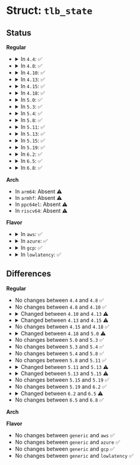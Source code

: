 # Struct: <code>tlb_state</code>

## Status
<b>Regular</b>
<ul>
<li>
<details>
<summary>In <code>4.4</code>: ✅</summary>

```c
struct tlb_state {
    struct mm_struct *active_mm;
    int state;
    long unsigned int cr4;
};
```
</details>
</li>
<li>
<details>
<summary>In <code>4.8</code>: ✅</summary>

```c
struct tlb_state {
    struct mm_struct *active_mm;
    int state;
    long unsigned int cr4;
};
```
</details>
</li>
<li>
<details>
<summary>In <code>4.10</code>: ✅</summary>

```c
struct tlb_state {
    struct mm_struct *active_mm;
    int state;
    long unsigned int cr4;
};
```
</details>
</li>
<li>
<details>
<summary>In <code>4.13</code>: ✅</summary>

```c
struct tlb_state {
    struct mm_struct *loaded_mm;
    int state;
    long unsigned int cr4;
};
```
</details>
</li>
<li>
<details>
<summary>In <code>4.15</code>: ✅</summary>

```c
struct tlb_state {
    struct mm_struct *loaded_mm;
    u16 loaded_mm_asid;
    u16 next_asid;
    u64 last_ctx_id;
    bool is_lazy;
    bool invalidate_other;
    short unsigned int user_pcid_flush_mask;
    long unsigned int cr4;
    struct tlb_context ctxs[6];
};
```
</details>
</li>
<li>
<details>
<summary>In <code>4.18</code>: ✅</summary>

```c
struct tlb_state {
    struct mm_struct *loaded_mm;
    u16 loaded_mm_asid;
    u16 next_asid;
    u64 last_ctx_id;
    bool is_lazy;
    bool invalidate_other;
    short unsigned int user_pcid_flush_mask;
    long unsigned int cr4;
    struct tlb_context ctxs[6];
};
```
</details>
</li>
<li>
<details>
<summary>In <code>5.0</code>: ✅</summary>

```c
struct tlb_state {
    struct mm_struct *loaded_mm;
    struct mm_struct *last_user_mm;
    long unsigned int last_user_mm_ibpb;
    u16 loaded_mm_asid;
    u16 next_asid;
    bool is_lazy;
    bool invalidate_other;
    short unsigned int user_pcid_flush_mask;
    long unsigned int cr4;
    struct tlb_context ctxs[6];
};
```
</details>
</li>
<li>
<details>
<summary>In <code>5.3</code>: ✅</summary>

```c
struct tlb_state {
    struct mm_struct *loaded_mm;
    struct mm_struct *last_user_mm;
    long unsigned int last_user_mm_ibpb;
    u16 loaded_mm_asid;
    u16 next_asid;
    bool is_lazy;
    bool invalidate_other;
    short unsigned int user_pcid_flush_mask;
    long unsigned int cr4;
    struct tlb_context ctxs[6];
};
```
</details>
</li>
<li>
<details>
<summary>In <code>5.4</code>: ✅</summary>

```c
struct tlb_state {
    struct mm_struct *loaded_mm;
    struct mm_struct *last_user_mm;
    long unsigned int last_user_mm_ibpb;
    u16 loaded_mm_asid;
    u16 next_asid;
    bool is_lazy;
    bool invalidate_other;
    short unsigned int user_pcid_flush_mask;
    long unsigned int cr4;
    struct tlb_context ctxs[6];
};
```
</details>
</li>
<li>
<details>
<summary>In <code>5.8</code>: ✅</summary>

```c
struct tlb_state {
    struct mm_struct *loaded_mm;
    struct mm_struct *last_user_mm;
    long unsigned int last_user_mm_ibpb;
    u16 loaded_mm_asid;
    u16 next_asid;
    bool is_lazy;
    bool invalidate_other;
    short unsigned int user_pcid_flush_mask;
    long unsigned int cr4;
    struct tlb_context ctxs[6];
};
```
</details>
</li>
<li>
<details>
<summary>In <code>5.11</code>: ✅</summary>

```c
struct tlb_state {
    struct mm_struct *loaded_mm;
    struct mm_struct *last_user_mm;
    long unsigned int last_user_mm_ibpb;
    u16 loaded_mm_asid;
    u16 next_asid;
    bool is_lazy;
    bool invalidate_other;
    short unsigned int user_pcid_flush_mask;
    long unsigned int cr4;
    struct tlb_context ctxs[6];
};
```
</details>
</li>
<li>
<details>
<summary>In <code>5.13</code>: ✅</summary>

```c
struct tlb_state {
    struct mm_struct *loaded_mm;
    struct mm_struct *last_user_mm;
    long unsigned int last_user_mm_ibpb;
    u16 loaded_mm_asid;
    u16 next_asid;
    bool invalidate_other;
    short unsigned int user_pcid_flush_mask;
    long unsigned int cr4;
    struct tlb_context ctxs[6];
};
```
</details>
</li>
<li>
<details>
<summary>In <code>5.15</code>: ✅</summary>

```c
struct tlb_state {
    struct mm_struct *loaded_mm;
    struct mm_struct *last_user_mm;
    long unsigned int last_user_mm_spec;
    u16 loaded_mm_asid;
    u16 next_asid;
    bool invalidate_other;
    short unsigned int user_pcid_flush_mask;
    long unsigned int cr4;
    struct tlb_context ctxs[6];
};
```
</details>
</li>
<li>
<details>
<summary>In <code>5.19</code>: ✅</summary>

```c
struct tlb_state {
    struct mm_struct *loaded_mm;
    struct mm_struct *last_user_mm;
    long unsigned int last_user_mm_spec;
    u16 loaded_mm_asid;
    u16 next_asid;
    bool invalidate_other;
    short unsigned int user_pcid_flush_mask;
    long unsigned int cr4;
    struct tlb_context ctxs[6];
};
```
</details>
</li>
<li>
<details>
<summary>In <code>6.2</code>: ✅</summary>

```c
struct tlb_state {
    struct mm_struct *loaded_mm;
    struct mm_struct *last_user_mm;
    long unsigned int last_user_mm_spec;
    u16 loaded_mm_asid;
    u16 next_asid;
    bool invalidate_other;
    short unsigned int user_pcid_flush_mask;
    long unsigned int cr4;
    struct tlb_context ctxs[6];
};
```
</details>
</li>
<li>
<details>
<summary>In <code>6.5</code>: ✅</summary>

```c
struct tlb_state {
    struct mm_struct *loaded_mm;
    struct mm_struct *last_user_mm;
    long unsigned int last_user_mm_spec;
    u16 loaded_mm_asid;
    u16 next_asid;
    bool invalidate_other;
    u8 lam;
    short unsigned int user_pcid_flush_mask;
    long unsigned int cr4;
    struct tlb_context ctxs[6];
};
```
</details>
</li>
<li>
<details>
<summary>In <code>6.8</code>: ✅</summary>

```c
struct tlb_state {
    struct mm_struct *loaded_mm;
    struct mm_struct *last_user_mm;
    long unsigned int last_user_mm_spec;
    u16 loaded_mm_asid;
    u16 next_asid;
    bool invalidate_other;
    u8 lam;
    short unsigned int user_pcid_flush_mask;
    long unsigned int cr4;
    struct tlb_context ctxs[6];
};
```
</details>
</li>
</ul>
<b>Arch</b>
<ul>
<li>
In <code>arm64</code>: Absent ⚠️
</li>
<li>
In <code>armhf</code>: Absent ⚠️
</li>
<li>
In <code>ppc64el</code>: Absent ⚠️
</li>
<li>
In <code>riscv64</code>: Absent ⚠️
</li>
</ul>
<b>Flavor</b>
<ul>
<li>
<details>
<summary>In <code>aws</code>: ✅</summary>

```c
struct tlb_state {
    struct mm_struct *loaded_mm;
    struct mm_struct *last_user_mm;
    long unsigned int last_user_mm_ibpb;
    u16 loaded_mm_asid;
    u16 next_asid;
    bool is_lazy;
    bool invalidate_other;
    short unsigned int user_pcid_flush_mask;
    long unsigned int cr4;
    struct tlb_context ctxs[6];
};
```
</details>
</li>
<li>
<details>
<summary>In <code>azure</code>: ✅</summary>

```c
struct tlb_state {
    struct mm_struct *loaded_mm;
    struct mm_struct *last_user_mm;
    long unsigned int last_user_mm_ibpb;
    u16 loaded_mm_asid;
    u16 next_asid;
    bool is_lazy;
    bool invalidate_other;
    short unsigned int user_pcid_flush_mask;
    long unsigned int cr4;
    struct tlb_context ctxs[6];
};
```
</details>
</li>
<li>
<details>
<summary>In <code>gcp</code>: ✅</summary>

```c
struct tlb_state {
    struct mm_struct *loaded_mm;
    struct mm_struct *last_user_mm;
    long unsigned int last_user_mm_ibpb;
    u16 loaded_mm_asid;
    u16 next_asid;
    bool is_lazy;
    bool invalidate_other;
    short unsigned int user_pcid_flush_mask;
    long unsigned int cr4;
    struct tlb_context ctxs[6];
};
```
</details>
</li>
<li>
<details>
<summary>In <code>lowlatency</code>: ✅</summary>

```c
struct tlb_state {
    struct mm_struct *loaded_mm;
    struct mm_struct *last_user_mm;
    long unsigned int last_user_mm_ibpb;
    u16 loaded_mm_asid;
    u16 next_asid;
    bool is_lazy;
    bool invalidate_other;
    short unsigned int user_pcid_flush_mask;
    long unsigned int cr4;
    struct tlb_context ctxs[6];
};
```
</details>
</li>
</ul>

## Differences
<b>Regular</b>
<ul>
<li>
No changes between <code>4.4</code> and <code>4.8</code> ✅
</li>
<li>
No changes between <code>4.8</code> and <code>4.10</code> ✅
</li>
<li>
<details>
<summary>Changed between <code>4.10</code> and <code>4.13</code> ⚠️</summary>
<ul>
<li>
<b>Field added. </b>
<code>struct mm_struct *loaded_mm</code>
</li>
<li>
<b>Field removed. </b>
<code>struct mm_struct *active_mm</code>
</li>
</ul>
</details>
</li>
<li>
<details>
<summary>Changed between <code>4.13</code> and <code>4.15</code> ⚠️</summary>
<ul>
<li>
<b>Field added. </b>
<code>u16 loaded_mm_asid</code>
</li>
<li>
<b>Field added. </b>
<code>u16 next_asid</code>
</li>
<li>
<b>Field added. </b>
<code>u64 last_ctx_id</code>
</li>
<li>
<b>Field added. </b>
<code>bool is_lazy</code>
</li>
<li>
<b>Field added. </b>
<code>bool invalidate_other</code>
</li>
<li>
<b>Field added. </b>
<code>short unsigned int user_pcid_flush_mask</code>
</li>
<li>
<b>Field added. </b>
<code>struct tlb_context ctxs[6]</code>
</li>
<li>
<b>Field removed. </b>
<code>int state</code>
</li>
</ul>
</details>
</li>
<li>
No changes between <code>4.15</code> and <code>4.18</code> ✅
</li>
<li>
<details>
<summary>Changed between <code>4.18</code> and <code>5.0</code> ⚠️</summary>
<ul>
<li>
<b>Field added. </b>
<code>struct mm_struct *last_user_mm</code>
</li>
<li>
<b>Field added. </b>
<code>long unsigned int last_user_mm_ibpb</code>
</li>
<li>
<b>Field removed. </b>
<code>u64 last_ctx_id</code>
</li>
</ul>
</details>
</li>
<li>
No changes between <code>5.0</code> and <code>5.3</code> ✅
</li>
<li>
No changes between <code>5.3</code> and <code>5.4</code> ✅
</li>
<li>
No changes between <code>5.4</code> and <code>5.8</code> ✅
</li>
<li>
No changes between <code>5.8</code> and <code>5.11</code> ✅
</li>
<li>
<details>
<summary>Changed between <code>5.11</code> and <code>5.13</code> ⚠️</summary>
<ul>
<li>
<b>Field removed. </b>
<code>bool is_lazy</code>
</li>
</ul>
</details>
</li>
<li>
<details>
<summary>Changed between <code>5.13</code> and <code>5.15</code> ⚠️</summary>
<ul>
<li>
<b>Field added. </b>
<code>long unsigned int last_user_mm_spec</code>
</li>
<li>
<b>Field removed. </b>
<code>long unsigned int last_user_mm_ibpb</code>
</li>
</ul>
</details>
</li>
<li>
No changes between <code>5.15</code> and <code>5.19</code> ✅
</li>
<li>
No changes between <code>5.19</code> and <code>6.2</code> ✅
</li>
<li>
<details>
<summary>Changed between <code>6.2</code> and <code>6.5</code> ⚠️</summary>
<ul>
<li>
<b>Field added. </b>
<code>u8 lam</code>
</li>
</ul>
</details>
</li>
<li>
No changes between <code>6.5</code> and <code>6.8</code> ✅
</li>
</ul>
<b>Arch</b>
<ul>
</ul>
<b>Flavor</b>
<ul>
<li>
No changes between <code>generic</code> and <code>aws</code> ✅
</li>
<li>
No changes between <code>generic</code> and <code>azure</code> ✅
</li>
<li>
No changes between <code>generic</code> and <code>gcp</code> ✅
</li>
<li>
No changes between <code>generic</code> and <code>lowlatency</code> ✅
</li>
</ul>
